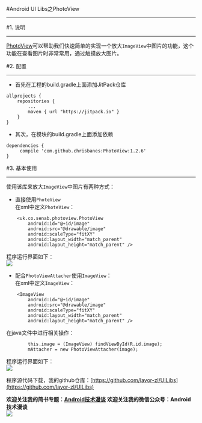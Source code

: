  #Android UI Libs之PhotoView  
***  
#1. 说明  
***  
[PhotoView](https://github.com/chrisbanes/PhotoView)可以帮助我们快速简单的实现一个放大`ImageView`中图片的功能，这个功能在查看图片时非常常用，通过触摸放大图片。  

#2. 配置  
***  
- 首先在工程的build.gradle上面添加JitPack仓库  
```  
allprojects {
    repositories {
        ...
        maven { url "https://jitpack.io" }
    }
}  
```  
- 其次，在模块的build.gradle上面添加依赖  
```  
dependencies {
     compile 'com.github.chrisbanes:PhotoView:1.2.6'
}  
```  

#3. 基本使用  
***  
使用该库来放大`ImageView`中图片有两种方式：  
- 直接使用`PhoteView`  
在xml中定义`PhoteView`：  
```  
    <uk.co.senab.photoview.PhotoView
        android:id="@+id/image"
        android:src="@drawable/image"
        android:scaleType="fitXY"
        android:layout_width="match_parent"
        android:layout_height="match_parent" />  
```  
程序运行界面如下：  
![](http://i.imgur.com/YvTNg42.gif)  

- 配合`PhotoViewAttacher`使用`ImageView`：  
在xml中定义`ImageView`：   
```
    <ImageView
        android:id="@+id/image"
        android:src="@drawable/image"
        android:scaleType="fitXY"
        android:layout_width="match_parent"
        android:layout_height="match_parent" />  
```  
在java文件中进行相关操作：  
```  
        this.image = (ImageView) findViewById(R.id.image);
        mAttacher = new PhotoViewAttacher(image);  
```
程序运行界面如下：  
![](http://i.imgur.com/m0dXoOk.gif)  


程序源代码下载，我的github仓库：[https://github.com/lavor-zl/UILibs](https://github.com/lavor-zl/UILibs) 


**欢迎关注我的简书专题：[Android技术漫谈](http://www.jianshu.com/collection/4833a48d1cb2)** 
**欢迎关注我的微信公众号：Android技术漫谈**  
![](http://i.imgur.com/u75x3BP.jpg)
